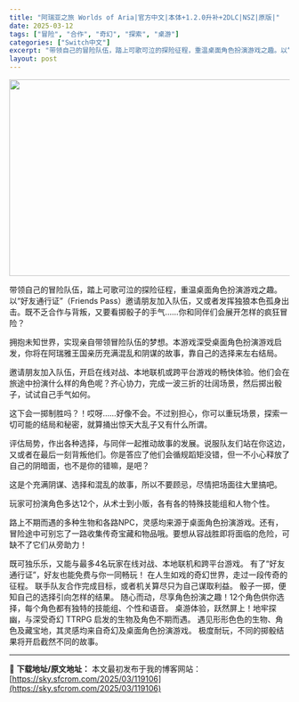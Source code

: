 ```yaml
---
title: "阿瑞亚之旅 Worlds of Aria|官方中文|本体+1.2.0升补+2DLC|NSZ|原版|"
date: 2025-03-12
tags: ["冒险", "合作", "奇幻", "探索", "桌游"]
categories: ["Switch中文"]
excerpt: "带领自己的冒险队伍，踏上可歌可泣的探险征程，重温桌面角色扮演游戏之趣。以“好友通行证”（Friends Pass）邀请朋友加入队伍，又或者发挥独狼本色孤身出击。既不乏合作与背叛，又要看掷骰子的手气……你和同伴们会展开怎样的疯狂冒险？ 拥抱未知世界，实现亲自带领冒险队伍的梦想。本游戏深受桌面角色扮演游&hellip;"
layout: post
---
```


<img class="aligncenter size-full wp-image-119083" src="https://sky.sfcrom.com/wp-content/uploads/2025/03/2025031215234719.webp" alt="" width="616" height="353" />

带领自己的冒险队伍，踏上可歌可泣的探险征程，重温桌面角色扮演游戏之趣。以“好友通行证”（Friends Pass）邀请朋友加入队伍，又或者发挥独狼本色孤身出击。既不乏合作与背叛，又要看掷骰子的手气……你和同伴们会展开怎样的疯狂冒险？

拥抱未知世界，实现亲自带领冒险队伍的梦想。本游戏深受桌面角色扮演游戏启发，你将在阿瑞雅王国亲历充满混乱和阴谋的故事，靠自己的选择来左右结局。

邀请朋友加入队伍，开启在线对战、本地联机或跨平台游戏的畅快体验。他们会在旅途中扮演什么样的角色呢？齐心协力，完成一波三折的壮阔场景，然后掷出骰子，试试自己手气如何。

这下会一掷制胜吗？！哎呀……好像不会。不过别担心，你可以重玩场景，探索一切可能的结局和秘密，就算捅出惊天大乱子又有什么所谓。

评估局势，作出各种选择，与同伴一起推动故事的发展。说服队友们站在你这边，又或者在最后一刻背叛他们。你是答应了他们会循规蹈矩没错，但一不小心释放了自己的阴暗面，也不是你的错嘛，是吧？

这是个充满阴谋、选择和混乱的故事，所以不要顾忌，尽情把场面往大里搞吧。

玩家可扮演角色多达12个，从术士到小贩，各有各的特殊技能组和人物个性。

路上不期而遇的多种生物和各路NPC，灵感均来源于桌面角色扮演游戏。还有，冒险途中可别忘了一路收集传奇宝藏和物品哦。要想从容战胜即将面临的危险，可缺不了它们从旁助力！

既可独乐乐，又能与最多4名玩家在线对战、本地联机和跨平台游戏。
有了“好友通行证”，好友也能免费与你一同畅玩！
在人生如戏的奇幻世界，走过一段传奇的征程。
联手队友合作完成目标，或者机关算尽只为自己谋取利益。
骰子一掷，便知自己的选择引向怎样的结果。
随心而动，尽享角色扮演之趣！12个角色供你选择，每个角色都有独特的技能组、个性和语音。
桌游体验，跃然屏上！地牢探幽，与深受奇幻 TTRPG 启发的生物及角色不期而遇。
遇见形形色色的生物、角色及藏宝地，其灵感均来自奇幻及桌面角色扮演游戏。
极度耐玩，不同的掷骰结果将开启截然不同的故事。

---
📖 **下载地址/原文地址：** 本文最初发布于我的博客网站：[https://sky.sfcrom.com/2025/03/119106](https://sky.sfcrom.com/2025/03/119106)
